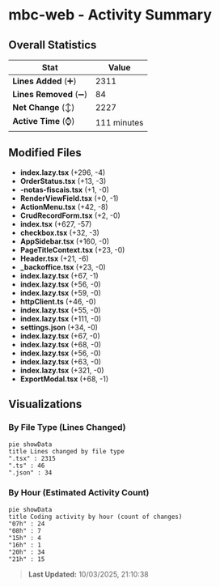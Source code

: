 # mbc-web - Activity Summary 

## Overall Statistics

| Stat                   | Value                                                             |
| ---------------------- | ----------------------------------------------------------------- |
| **Lines Added** (➕)   | 2311                                          |
| **Lines Removed** (➖) | 84                                        |
| **Net Change** (↕)    | 2227                |
| **Active Time** (⌚)   | 111 minutes |


## Modified Files
- **index.lazy.tsx** (+296, -4)
- **OrderStatus.tsx** (+13, -3)
- **-notas-fiscais.tsx** (+1, -0)
- **RenderViewField.tsx** (+0, -1)
- **ActionMenu.tsx** (+42, -8)
- **CrudRecordForm.tsx** (+2, -0)
- **index.tsx** (+627, -57)
- **checkbox.tsx** (+32, -3)
- **AppSidebar.tsx** (+160, -0)
- **PageTitleContext.tsx** (+23, -0)
- **Header.tsx** (+21, -6)
- **_backoffice.tsx** (+23, -0)
- **index.lazy.tsx** (+67, -1)
- **index.lazy.tsx** (+56, -0)
- **index.lazy.tsx** (+59, -0)
- **httpClient.ts** (+46, -0)
- **index.lazy.tsx** (+55, -0)
- **index.lazy.tsx** (+111, -0)
- **settings.json** (+34, -0)
- **index.lazy.tsx** (+67, -0)
- **index.lazy.tsx** (+68, -0)
- **index.lazy.tsx** (+56, -0)
- **index.lazy.tsx** (+63, -0)
- **index.lazy.tsx** (+321, -0)
- **ExportModal.tsx** (+68, -1)

## Visualizations

### By File Type (Lines Changed)

```mermaid
pie showData
title Lines changed by file type
".tsx" : 2315
".ts" : 46
".json" : 34
```

### By Hour (Estimated Activity Count)

```mermaid
pie showData
title Coding activity by hour (count of changes)
"07h" : 24
"08h" : 7
"15h" : 4
"16h" : 1
"20h" : 34
"21h" : 15
```


> **Last Updated:** 10/03/2025, 21:10:38